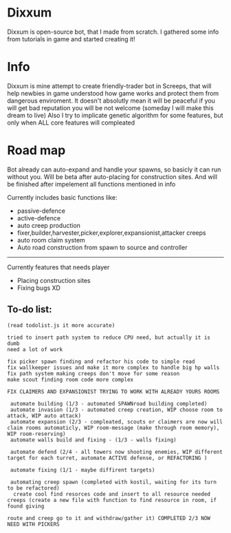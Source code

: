 # Dixxum
Dixxum is open-source bot, that I made from scratch. I gathered some info from tutorials in game and started creating it!
# Info
Dixxum is mine attempt to create friendly-trader bot in Screeps, that will help newbies in game understood how game works and protect them from dangerous enviroment.
It doesn't absolutly mean it will be peaceful if you will get bad reputation you will be not welcome (someday I will make this dream to live)
Also I try to implicate genetic algorithm for some features, but only when ALL core features will compleated

# Road map
Bot already can auto-expand and handle your spawns, so basicly it can run without you.
Will be beta after auto-placing for construction sites. And will be finished after impelement all functions mentioned in info

Currently includes basic functions like:
* passive-defence
* active-defence
* auto creep production
* fixer,builder,harvester,picker,explorer,expansionist,attacker creeps
* auto room claim system
* Auto road construction from spawn to source and controller
---
Currently features that needs player
* Placing construction sites
* Fixing bugs XD

To-do list:
--
    (read todolist.js it more accurate)
    
    tried to insert path system to reduce CPU need, but actually it is dumb
    need a lot of work
    
    fix picker spawn finding and refactor his code to simple read
    fix wallkeeper issues and make it more complex to handle big hp walls
    fix path system making creeps don't move for some reason
    make scout finding room code more complex
    
    FIX CLAIMERS AND EXPANSIONIST TRYING TO WORK WITH ALREADY YOURS ROOMS
    
     automate building (1/3 - automated SPAWNroad building completed)
     automate invasion (1/3 - automated creep creation, WIP choose room to attack, WIP auto attack)
     automate expansion (2/3 - compleated, scouts or claimers are now will claim rooms automaticly, WIP room-message (make through room memory), WIP room-reserving)
     automate walls build and fixing - (1/3 - walls fixing)

     automate defend (2/4 - all towers now shooting enemies, WIP different target for each turret, automate ACTIVE defense, or REFACTORING )

     automate fixing (1/1 - maybe diffirent targets)

     automating creep spawn (completed with kostil, waiting for its turn to be refactored)
      create cool find resorces code and insert to all resource needed creeps (create a new file with function to find resource in room, if found giving
                                                                              route and creep go to it and withdraw/gather it) COMPLETED 2/3 NOW NEED WITH PICKERS
